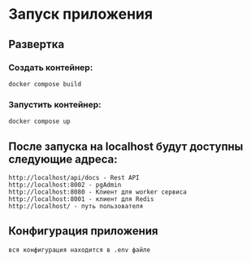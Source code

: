# Запуск приложения

## Развертка 
### Создать контейнер: 
    docker compose build
### Запустить контейнер:
    docker compose up

## После запуска на localhost будут доступны следующие адреса:
    http://localhost/api/docs - Rest API
    http://localhost:8002 - pgAdmin
    http://localhost:8080 - Клиент для worker сервиса
    http://localhost:8001 - клиент для Redis
    http://localhost/ - путь пользователя




## Конфигурация приложения
    вся конфигурация находится в .env файле
